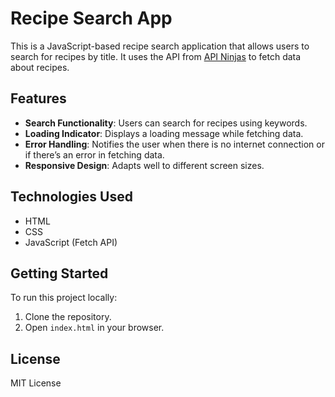 # Recipe Search App

This is a JavaScript-based recipe search application that allows users to search for recipes by title. It uses the API from [API Ninjas](https://rapidapi.com/api-ninjas/api/recipe-by-api-ninjas) to fetch data about recipes.

## Features

- **Search Functionality**: Users can search for recipes using keywords.
- **Loading Indicator**: Displays a loading message while fetching data.
- **Error Handling**: Notifies the user when there is no internet connection or if there’s an error in fetching data.
- **Responsive Design**: Adapts well to different screen sizes.

## Technologies Used

- HTML
- CSS
- JavaScript (Fetch API)

## Getting Started

To run this project locally:
1. Clone the repository.
2. Open `index.html` in your browser.

## License
MIT License
